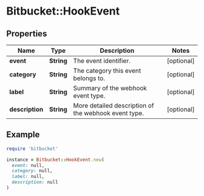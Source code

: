 # Bitbucket::HookEvent

## Properties

| Name | Type | Description | Notes |
| ---- | ---- | ----------- | ----- |
| **event** | **String** | The event identifier. | [optional] |
| **category** | **String** | The category this event belongs to. | [optional] |
| **label** | **String** | Summary of the webhook event type. | [optional] |
| **description** | **String** | More detailed description of the webhook event type. | [optional] |

## Example

```ruby
require 'bitbucket'

instance = Bitbucket::HookEvent.new(
  event: null,
  category: null,
  label: null,
  description: null
)
```

